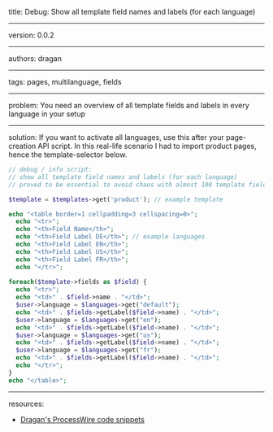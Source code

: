 title: Debug: Show all template field names and labels (for each language)

----

version: 0.0.2

----

authors: dragan

----

tags: pages, multilanguage, fields

----

problem:
You need an overview of all template fields and labels in every language in your setup

----

solution:
If you want to activate all languages, use this after your page-creation API script. In this real-life scenario I had to import product pages, hence the template-selector below.
```PHP
// debug / info script:
// show all template field names and labels (for each language)
// proved to be essential to avoid chaos with almost 100 template fields in a product template

$template = $templates->get('product'); // example template

echo "<table border=1 cellpadding=3 cellspacing=0>";
  echo "<tr>";
  echo "<th>Field Name</th>";
  echo "<th>Field Label DE</th>"; // example languages
  echo "<th>Field Label EN</th>";
  echo "<th>Field Label US</th>";
  echo "<th>Field Label FR</th>";
  echo "</tr>";
  
foreach($template->fields as $field) {
  echo "<tr>";
  echo "<td>" . $field->name . "</td>";
  $user->language = $languages->get("default");
  echo "<td>" . $fields->getLabel($field->name) . "</td>";
  $user->language = $languages->get("en");
  echo "<td>" . $fields->getLabel($field->name) . "</td>";
  $user->language = $languages->get("us");
  echo "<td>" . $fields->getLabel($field->name) . "</td>";
  $user->language = $languages->get("fr");
  echo "<td>" . $fields->getLabel($field->name) . "</td>";
  echo "</tr>";
}
echo "</table>";
```

----

resources:
* [Dragan's ProcessWire code snippets](https://github.com/dragan1700/pw/blob/master/showAllMultilangFields.php)
